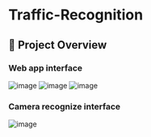 # Traffic-Recognition
## 📸 Project Overview

### Web app interface

![image](https://github.com/user-attachments/assets/5ab25227-d34c-4ec3-a6ba-22f0ebea7788)
![image](https://github.com/user-attachments/assets/df88cbe0-50d3-4365-95ae-fe346ae9208e)
![image](https://github.com/user-attachments/assets/857d1080-8e78-4241-967f-63a7382be13a)

### Camera recognize interface

![image](https://github.com/user-attachments/assets/7a48c777-a6d5-450c-a301-f274d3703307)


